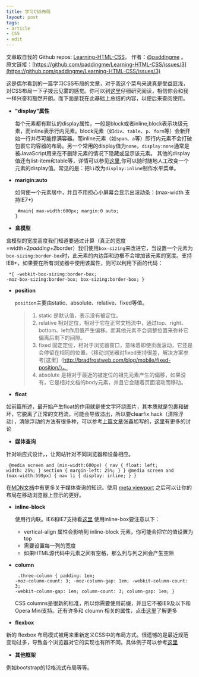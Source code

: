 ```yaml
---
title: 学习CSS布局
layout: post
tags:
- article
- CSS
- edit
---
```



 文章取自我的 Github  repos: [Learning-HTML-CSS](https://github.com/paddingme/Learning-HTML-CSS)， 作者：[@paddingme](http://padding.me/about.html) 。  
原文链接：[https://github.com/paddingme/Learning-HTML-CSS/issues/3](https://github.com/paddingme/Learning-HTML-CSS/issues/3)

这是偶尔看到的一篇学习CSS布局的文章，对于我这个菜鸟来说真是受益匪浅，对CSS布局一下子拨云见雾的感觉。你可以到[这里](http://zh.learnlayout.com/)仔细研究阅读，相信你会和我一样兴奋和豁然开朗。而下面是我在此基础上总结的内容，以便后来查阅使用。


+ **"display"属性**

  每个元素都有默认的display属性，一般是block或者inline,block表示块级元素，而inline表示行内元素。block元素（如`div`、`table`、`p`、`form`等）会新开始一行并尽可能撑满容器。而inline元素（如`span`、`a`等）即行内元素不会打破包裹它的容器的布局。另一个常用的display值为`none`，`display:none`通常是被JavaScript用来在不删除元素的情况下隐藏或显示该元素。
  其他的display值还有list-item和table等，详情可以参见[这里](https://developer.mozilla.org/en-US/docs/Web/CSS/display),你可以随时随地人工改变一个元素的display值。常见的是：把`li`改为`display:inline`制作水平菜单。

+ **marigin:auto**

  如何使一个元素居中，并且不用担心小屏幕会显示出滚动条：(max-width 支持IE7+)
<code><pre>
    #main{
    max-width:600px;
    margin:0 auto;
}</pre></code>

+ **盒模型**

 盒模型的宽度高度我们知道要通过计算（真正的宽度=width+2*padding+2*border）我们使用`box-sizing`来改进它，当设置一个元素为`box-sizing:border-box`时，此元素的内边距和边框不会增加该元素的宽度。支持IE8+，如果要在所有浏览器中使用该属性，则可以利用下面的代码：
<code><pre>
    *{
    -webkit-box-sizing:border-box;
    -moz-box-sizing:border-box;
        box-sizing:border-box;
}
</pre></code>

+ **position**

  `position`主要由static、absolute、relative、fixed等值。 
  
   >1. static 是默认值，表示没有被定位。
   >2. relative 相对定位，相对于它在正常文档流中，通过top、right、bottom、left作用值产生偏移。而其他元素不会调整位置来弥补它偏离后剩下的间隙。
   >3. fixed 固定定位，相对于浏览器窗口，意味着即使页面滚动，它还是会停留在相同的位置。（移动浏览器对fixed支持很差，解决方案参考[这里]（http://bradfrostweb.com/blog/mobile/fixed-position/）。
   >4. absolute 是相对于最近的被定位的祖先元素产生的偏移，如果没有，它是相对文档的body元素，并且它会随着页面滚动而移动。


+ **float**

 如前篇所述，最开始产生float的作用就是使文字环绕图片，其本质就是包裹和破坏，它脱离了正常的文档流，可能会导致溢出，所以要clearfix hack（清除浮动），清除浮动的方法有很多种，可以参考[上篇文章](http://padding.me/blog/2014/04/19/float-label-in-css/)张鑫旭写的，[这里](http://stackoverflow.com/questions/211383/which-method-of-clearfix-is-best)有更多的讨论


+ **媒体查询**

 针对响应式设计，，让网站针对不同浏览器和设备相应。

 <code><pre>
 @media screen and (min-width:600px) {
  nav {
    float: left;
    width: 25%;
  }
  section {
    margin-left: 25%;
  }
}
@media screen and (max-width:599px) {
  nav li {
    display: inline;
  }
}
</pre></code>

在[MDN文档](https://developer.mozilla.org/en-US/docs/CSS/Media_queries)中有更多关于媒体查询的知识。使用 [meta viewport](http://dev.opera.com/articles/view/an-introduction-to-meta-viewport-and-viewport/) 之后可以让你的布局在移动浏览器上显示的更好。

+ **inline-block**

  使用行内联。IE6和IE7支持看[这里](http://blog.mozilla.org/webdev/2009/02/20/cross-browser-inline-block/)
  使用inline-box要注意以下：
     * vertical-align 属性会影响到 inline-block 元素，你可能会把它的值设置为 top 
     * 需要设置每一列的宽度
     * 如果HTML源代码中元素之间有空格，那么列与列之间会产生空隙

+ **column**
<code><pre>
 .three-column {
  padding: 1em;
  -moz-column-count: 3;
  -moz-column-gap: 1em;
  -webkit-column-count: 3;
  -webkit-column-gap: 1em;
  column-count: 3;
  column-gap: 1em;
}
</pre></code>
CSS columns是很新的标准，所以你需要使用前缀，并且它不被IE9及以下和Opera Mini支持。还有许多和 cloumn 相关的属性，点击[这里](http://quirksmode.org/css/columns/)了解更多

+ **flexbox**

新的 flexbox 布局模式被用来重新定义CSS中的布局方式。很遗憾的是最近规范变动过多，导致各个浏览器对它的实现也有所不同。具体例子可以参考[这里](http://zh.learnlayout.com/flexbox.html)


+ **其他框架**

 例如bootstrap的12格流式布局等等。